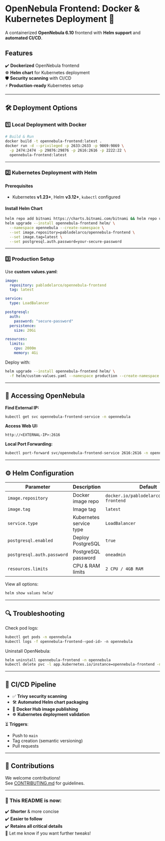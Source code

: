 # **OpenNebula Frontend: Docker & Kubernetes Deployment 🚀**

A containerized **OpenNebula 6.10** frontend with **Helm support** and **automated CI/CD**.

## **Features**
✔️ **Dockerized** OpenNebula frontend  
☸️ **Helm chart** for Kubernetes deployment  
🛡️ **Security scanning** with CI/CD  
⚡ **Production-ready** Kubernetes setup  

---

## **🛠 Deployment Options**

### **1️⃣ Local Deployment with Docker**
```bash
# Build & Run
docker build -t opennebula-frontend:latest .
docker run -d --privileged -p 2633:2633 -p 9869:9869 \
  -p 2474:2474 -p 29876:29876 -p 2616:2616 -p 2222:22 \
  opennebula-frontend:latest
```

---

### **2️⃣ Kubernetes Deployment with Helm**
#### **Prerequisites**
- Kubernetes **v1.23+**, Helm **v3.12+**, `kubectl` configured

#### **Install Helm Chart**
```bash
helm repo add bitnami https://charts.bitnami.com/bitnami && helm repo update
helm upgrade --install opennebula-frontend helm/ \
  --namespace opennebula --create-namespace \
  --set image.repository=pablodelarco/opennebula-frontend \
  --set image.tag=latest \
  --set postgresql.auth.password=your-secure-password
```

---

### **3️⃣ Production Setup**
Use **custom values.yaml**:
```yaml
image:
  repository: pablodelarco/opennebula-frontend
  tag: latest

service:
  type: LoadBalancer

postgresql:
  auth:
    password: "secure-password"
  persistence:
    size: 20Gi

resources:
  limits:
    cpu: 2000m
    memory: 4Gi
```
Deploy with:
```bash
helm upgrade --install opennebula-frontend helm/ \
  -f helm/custom-values.yaml --namespace production --create-namespace
```

---

## **🔗 Accessing OpenNebula**
**Find External IP:**
```bash
kubectl get svc opennebula-frontend-service -n opennebula
```
**Access Web UI:**
```
http://<EXTERNAL-IP>:2616
```
**Local Port Forwarding:**
```bash
kubectl port-forward svc/opennebula-frontend-service 2616:2616 -n opennebula
```

---

## **⚙️ Helm Configuration**
| Parameter | Description | Default |
|-----------|-------------|---------|
| `image.repository` | Docker image repo | `docker.io/pablodelarco/opennebula-frontend` |
| `image.tag` | Image tag | `latest` |
| `service.type` | Kubernetes service type | `LoadBalancer` |
| `postgresql.enabled` | Deploy PostgreSQL | `true` |
| `postgresql.auth.password` | PostgreSQL password | `oneadmin` |
| `resources.limits` | CPU & RAM limits | `2 CPU / 4GB RAM` |

View all options:
```bash
helm show values helm/
```

---

## **🔍 Troubleshooting**
Check pod logs:
```bash
kubectl get pods -n opennebula
kubectl logs -f opennebula-frontend-<pod-id> -n opennebula
```
Uninstall OpenNebula:
```bash
helm uninstall opennebula-frontend -n opennebula
kubectl delete pvc -l app.kubernetes.io/instance=opennebula-frontend -n opennebula
```

---

## **🔄 CI/CD Pipeline**
- ✅ **Trivy security scanning**
- 🛠 **Automated Helm chart packaging**
- 🐳 **Docker Hub image publishing**
- ☸️ **Kubernetes deployment validation**

⏳ **Triggers**:
- Push to `main`
- Tag creation (semantic versioning)
- Pull requests

---

## **👥 Contributions**
We welcome contributions!  
See [CONTRIBUTING.md](CONTRIBUTING.md) for guidelines.

---

### **🚀 This README is now:**
✔️ **Shorter** & more concise  
✔️ **Easier to follow**  
✔️ **Retains all critical details**  
🚀 Let me know if you want further tweaks!
